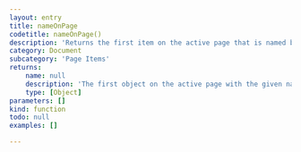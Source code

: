 ```yaml
---
layout: entry
title: nameOnPage
codetitle: nameOnPage()
description: 'Returns the first item on the active page that is named by the given name in the Layers pane (`Window -> Layer`).'
category: Document
subcategory: 'Page Items'
returns:
    name: null
    description: 'The first object on the active page with the given name.'
    type: [Object]
parameters: []
kind: function
todo: null
examples: []

---
```

